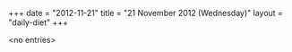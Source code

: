 +++
date = "2012-11-21"
title = "21 November 2012 (Wednesday)"
layout = "daily-diet"
+++


\<no entries\>

